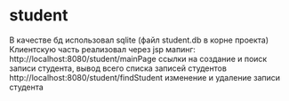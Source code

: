 # student
В качестве бд использовал sqlite (файл student.db в корне проекта)
Клиентскую часть реализовал через jsp
мапинг:
  http://localhost:8080/student/mainPage ссылки на создание и поиск записи студента, вывод всего списка записей студентов
  http://localhost:8080/student/findStudent изменение и удаление записи студента
